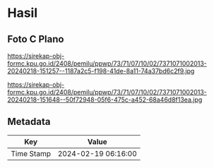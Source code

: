 # Hasil

## Foto C Plano

https://sirekap-obj-formc.kpu.go.id/2408/pemilu/ppwp/73/71/07/10/02/7371071002013-20240218-151257--1187a2c5-f198-41de-8a11-74a37bd6c2f9.jpg

https://sirekap-obj-formc.kpu.go.id/2408/pemilu/ppwp/73/71/07/10/02/7371071002013-20240218-151648--50f72948-05f6-475c-a452-68a46d8f13ea.jpg


## Metadata

| Key        | Value               |
| ---------- | ------------------- |
| Time Stamp | 2024-02-19 06:16:00 |



